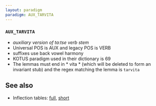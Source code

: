 ```yaml
---
layout: paradigm
paradigm: AUX_TARVITA
---
```

### ` AUX_TARVITA `

* _auxiliary version of ta:tse verb stem_
* Universal POS is AUX and legacy POS is VERB
* suffixes use back vowel harmony
* KOTUS paradigm used in their dictionary is 69
* The lemmas must end in * vita * (which will be deleted to form an invariant stub) and the regex matching the lemma is ` tarvita `

## See also

* Inflection tables: [full](gen/T/tarvita.html), [short](gen/T/tarvita_wikt.html)

